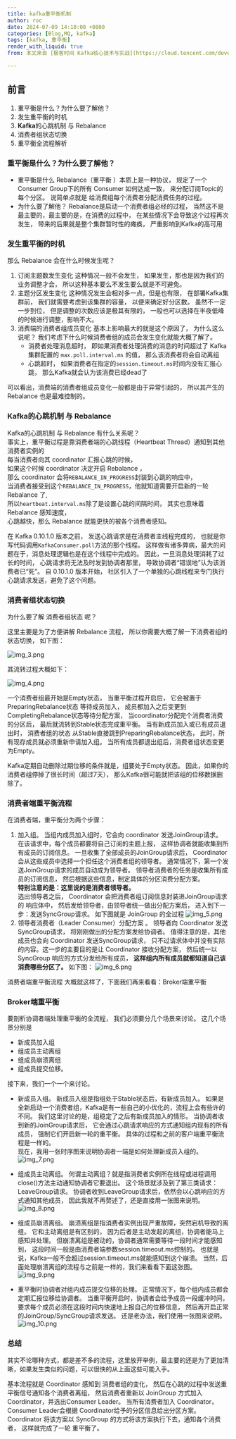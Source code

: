 ```yaml
---
title: kafka重平衡机制
author: roc
date: 2024-07-09 14:10:00 +0800
categories: [Blog,MQ, kafka]
tags: [kafka, 重平衡]
render_with_liquid: true
from: 本文来自 [极客时间 Kafka核心技术与实战](https://cloud.tencent.com/developer/tools/blog-entry?target=https%3A%2F%2Flinks.jianshu.com%2Fgo%3Fto%3Dhttps%253A%252F%252Ftime.geekbang.org%252Fcolumn%252Fintro%252F100029201&source=article&objectId=1530498)  这段时间有看 极客时间的这个课程,  这里仅以分享的角度来做个笔记。  那么本文将涉及到以下几个知识点：

---
```

## 前言


1. 重平衡是什么？为什么要了解他？
2. 发生重平衡的时机
3. **Kafka**的心跳机制 与 Rebalance
4. 消费者组状态切换
5. 重平衡全流程解析

### 重平衡是什么？为什么要了解他？

* 重平衡是什么  Rebalance（重平衡 ）本质上是一种协议，  规定了一个Consumer Group下的所有 Consumer 如何达成一致，  来分配订阅Topic的每个分区。  说简单点就是 给消费组每个消费者分配消费任务的过程。
* 为什么要了解他？  Rebalance是启动一个消费者组必经的过程，  当然这不是最主要的，最主要的是，在消费的过程中，  在某些情况下会导致这个过程再次发生，  带来的后果就是整个集群暂时性的瘫痪，  严重影响到Kafka的高可用

### 发生重平衡的时机

那么 Rebalance 会在什么时候发生呢？

1. 订阅主题数发生变化  这种情况一般不会发生，  如果发生，那也是因为我们的业务调整才会，  所以这种基本要么不发生要么就是不可避免。
2. 主题分区发生变化  这种情况发生会相对多一点，但是也有限，  在部署Kafka集群前，  我们就需要考虑到该集群的容量，  以便来确定好分区数。  虽然不一定一步到位，  但是调整的次数应该是极其有限的，  一般也可以选择在半夜低峰的时候进行调整，影响不大。
3. 消费端的消费者组成员变化  基本上影响最大的就是这个原因了，  为什么这么说呢？  我们考虑下什么时候消费者组的成员会发生变化就能大概了解了。
   * 消费者处理消息超时，  即如果消费者处理消费的消息的时间超过了  Kafka集群配置的 `max.poll.interval.ms` 的值，  那么该消费者将会自动离组
   * 心跳超时，  如果消费者在指定的`session.timeout.ms`时间内没有汇报心跳，  那么Kafka就会认为该消费已经dead了

可以看出，消费端的消费者组成员变化一般都是由于异常引起的，  所以其产生的 Rebalance 也是最难控制的。

### Kafka的心跳机制 与 Rebalance

Kafka的心跳机制 与 Rebalance 有什么关系呢？<br/>
事实上，重平衡过程是靠消费者端的心跳线程（Heartbeat Thread）通知到其他消费者实例的 <br/>
每当消费者向其 coordinator 汇报心跳的时候， <br/>
如果这个时候 coordinator 决定开启 Rebalance ， <br/>
那么 coordinator 会将`REBALANCE_IN_PROGRESS`封装到心跳的响应中，<br/>
当消费者接受到这个`REBALANCE_IN_PROGRESS`，他就知道需要开启新的一轮 Rebalance  了, <br/>
所以`heartbeat.interval.ms`除了是设置心跳的间隔时间，  其实也意味着 Rebalance 感知速度， <br/>
心跳越快，那么 Rebalance 就能更快的被各个消费者感知。

在 Kafka 0.10.1.0 版本之前，  发送心跳请求是在消费者主线程完成的，  也就是你写代码调用`KafkaConsumer.poll`方法的那个线程。  这样做有诸多弊病，最大的问题在于，消息处理逻辑也是在这个线程中完成的。  因此，一旦消息处理消耗了过长的时间，  心跳请求将无法及时发到协调者那里，  导致协调者“错误地”认为该消费者已“死”。  自 0.10.1.0 版本开始，  社区引入了一个单独的心跳线程来专门执行心跳请求发送，避免了这个问题。

### 消费者组状态切换

为什么要了解 消费者组状态 呢？

这里主要是为了方便讲解 Rebalance 流程，  所以你需要大概了解一下消费者组的状态切换，  如下图：

![img_3.png](../../assets/img/blog/kafka/img_3.png)

其流转过程大概如下：

![img_4.png](../../assets/img/blog/kafka/img_4.png)

一个消费者组最开始是Empty状态，
当重平衡过程开启后，
它会被置于PreparingRebalance状态 等待成员加入，
成员都加入之后变更到CompletingRebalance状态等待分配方案，
当coordinator分配完个消费者消费的分区后，
最后就流转到Stable状态完成重平衡。
当有新成员加入或已有成员退出时，
消费者组的状态 从Stable直接跳到PreparingRebalance状态，
此时，所有现存成员就必须重新申请加入组。
当所有成员都退出组后，消费者组状态变更为Empty。

Kafka定期自动删除过期位移的条件就是，组要处于Empty状态。
因此，如果你的消费者组停掉了很长时间（超过7天），
那么Kafka很可能就把该组的位移数据删除了。

### **消费者端重平衡流程**

在消费者端，重平衡分为两个步骤：

1. 加入组。
   当组内成员加入组时，它会向 coordinator 发送JoinGroup请求。
   在该请求中，每个成员都要将自己订阅的主题上报，
   这样协调者就能收集到所有成员的订阅信息。
   一旦收集了全部成员的JoinGroup请求后，
   Coordinator 会从这些成员中选择一个担任这个消费者组的领导者。
   通常情况下，第一个发送JoinGroup请求的成员自动成为领导者。
   领导者消费者的任务是收集所有成员的订阅信息，
   然后根据这些信息，制定具体的分区消费分配方案。<br/>
   **特别注意的是：这里说的是消费者领导者。** <br/>
   选出领导者之后，
   Coordinator 会把消费者组订阅信息封装进JoinGroup请求的 响应体中，
   然后发给领导者，由领导者统一做出分配方案后，
   进入到下一步：发送SyncGroup请求。
   如下图就是 JoinGroup 的全过程
   ![img_5.png](../../assets/img/blog/kafka/img_5.png)
2. 领导者消费者（Leader Consumer）分配方案 。
   领导者向 Coordinator 发送SyncGroup请求，
   将刚刚做出的分配方案发给协调者。
   值得注意的是，其他成员也会向 Coordinator 发送SyncGroup请求，
   只不过请求体中并没有实际的内容。这一步的主要目的是让 Coordinator 接收分配方案，
   然后统一以 SyncGroup 响应的方式分发给所有成员，
   **这样组内所有成员就都知道自己该消费哪些分区了。**  如下图：
   ![img_6.png](../../assets/img/blog/kafka/img_6.png)

消费者端重平衡流程 大概就这样了，下面我们再来看看：Broker端重平衡

### Broker端重平衡

要剖析协调者端处理重平衡的全流程，  我们必须要分几个场景来讨论。  这几个场景分别是

* 新成员加入组
* 组成员主动离组
* 组成员崩溃离组
* 组成员提交位移。

接下来，我们一个一个来讨论。

* 新成员入组。 
  新成员入组是指组处于Stable状态后，有新成员加入。 
  如果是全新启动一个消费者组，Kafka是有一些自己的小优化的，流程上会有些许的不同。 
  我们这里讨论的是，组稳定了之后有新成员加入的情形。 
  当协调者收到新的JoinGroup请求后， 
  它会通过心跳请求响应的方式通知组内现有的所有成员，
  强制它们开启新一轮的重平衡。  具体的过程和之前的客户端重平衡流程是一样的。  
  现在，我用一张时序图来说明协调者一端是如何处理新成员入组的。
  ![img_7.png](../../assets/img/blog/kafka/img_7.png)

* 组成员主动离组。
  何谓主动离组？就是指消费者实例所在线程或进程调用close()方法主动通知协调者它要退出。
  这个场景就涉及到了第三类请求：LeaveGroup请求。
  协调者收到LeaveGroup请求后，依然会以心跳响应的方式通知其他成员，
  因此我就不再赘述了，还是直接用一张图来说明。
  ![img_8.png](../../assets/img/blog/kafka/img_8.png)

* 组成员崩溃离组。
  崩溃离组是指消费者实例出现严重故障，突然宕机导致的离组。
  它和主动离组是有区别的，
  因为后者是主动发起的离组，协调者能马上感知并处理。
  但崩溃离组是被动的，协调者通常需要等待一段时间才能感知到，
  这段时间一般是由消费者端参数session.timeout.ms控制的。
  也就是说，Kafka一般不会超过session.timeout.ms就能感知到这个崩溃。
  当然，后面处理崩溃离组的流程与之前是一样的，我们来看看下面这张图。
  ![img_9.png](../../assets/img/blog/kafka/img_9.png)

* 重平衡时协调者对组内成员提交位移的处理。
  正常情况下，每个组内成员都会定期汇报位移给协调者。
  当重平衡开启时，协调者会给予成员一段缓冲时间，
  要求每个成员必须在这段时间内快速地上报自己的位移信息，
  然后再开启正常的JoinGroup/SyncGroup请求发送。
  还是老办法，我们使用一张图来说明。
  ![img_10.png](../../assets/img/blog/kafka/img_10.png)

### 总结

其实不论哪种方式，都是差不多的流程，这里放开举例，最主要的还是为了更加清晰，如果发生类似的问题，可以很快的从上面这些可能入手。

基本流程就是 Coordinator 感知到 消费者组的变化，
然后在心跳的过程中发送重平衡信号通知各个消费者离组，
然后消费者重新以 JoinGroup 方式加入 Coordinator，并选出Consumer Leader。
当所有消费者加入 Coordinator，
Consumer Leader会根据 Coordinator给予的分区信息给出分区方案。
Coordinator 将该方案以 SyncGroup 的方式将该方案执行下去，通知各个消费者，
这样就完成了一轮 重平衡了。


